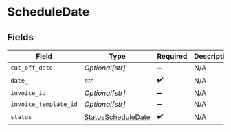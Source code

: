 # ScheduleDate


## Fields

| Field                                                           | Type                                                            | Required                                                        | Description                                                     |
| --------------------------------------------------------------- | --------------------------------------------------------------- | --------------------------------------------------------------- | --------------------------------------------------------------- |
| `cut_off_date`                                                  | *Optional[str]*                                                 | :heavy_minus_sign:                                              | N/A                                                             |
| `date_`                                                         | *str*                                                           | :heavy_check_mark:                                              | N/A                                                             |
| `invoice_id`                                                    | *Optional[str]*                                                 | :heavy_minus_sign:                                              | N/A                                                             |
| `invoice_template_id`                                           | *Optional[str]*                                                 | :heavy_minus_sign:                                              | N/A                                                             |
| `status`                                                        | [StatusScheduleDate](../../models/shared/statusscheduledate.md) | :heavy_check_mark:                                              | N/A                                                             |